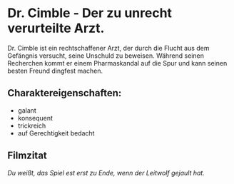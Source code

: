 # Dr. Cimble - Der zu unrecht verurteilte Arzt.

Dr. Cimble ist ein rechtschaffener Arzt, der durch die Flucht aus dem Gefängnis versucht, seine Unschuld zu beweisen.
Während seinen Recherchen kommt er einem Pharmaskandal auf die Spur und kann seinen besten Freund dingfest machen.

## Charaktereigenschaften:
* galant
* konsequent
* trickreich
* auf Gerechtigkeit bedacht

## Filmzitat
*Du weißt, das Spiel est erst zu Ende, wenn der Leitwolf gejault hat.*


